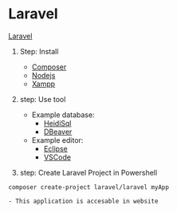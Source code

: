 # Laravel

[Laravel](https://laravel.com)

1. Step: Install

    - [Composer](https://getcomposer.org/download/)
    - [Nodejs](https://nodejs.org/en/)
    - [Xampp](https://www.apachefriends.org/de/index.html)

2. step: Use tool
 
    - Example database:
      - [HeidiSql](https://www.heidisql.com/)
      - [DBeaver](https://dbeaver.io/)
    - Example editor:
      - [Eclipse](https://www.eclipse.org/pdt/)
      - [VSCode](https://code.visualstudio.com/)

3. step: Create Laravel Project in Powershell

```{r}
composer create-project laravel/laravel myApp
```
    - This application is accesable in website
